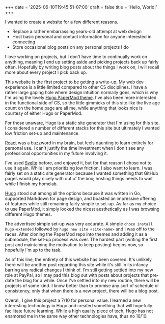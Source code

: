 +++
date = '2025-06-10T19:45:51-07:00'
draft = false
title = 'Hello, World!'
+++

I wanted to create a website for a few different reasons.
- Replace a rather embarrassing years-old attempt at web design
- Host basic personal and contact information for anyone interested in connecting
- Store occasional blog posts on any personal projects I do

I love working on projects, but I don't have time to continually work on anything, meaning I end up setting aside and picking projects back up fairly often.  Hopefully by writing blog posts about the things I work on, I will recall more about every project I pick back up.

This website is the first project to be getting a write-up.  My web dev experience is a little limited compared to other CS disciplines.  I have a rather large gaping hole where design intuition normally goes, which is why I'm using the lovely [Hugo PaperMod theme](https://github.com/adityatelange/hugo-PaperMod).  I've also been more interested in the functional side of CS, so the little gimmicks of this site like the live age count on the home page are all me, while anything that looks nice is courtesy of either Hugo or PaperMod.

For those unaware, Hugo is a static site generator that I'm using for this site.  I considered a number of different stacks for this site but ultimately I wanted low friction set-up and maintenance.  

[React](https://react.dev/) was a buzzword in my brain, but feels daunting to learn entirely for personal use.  I can't justify the time investment when I don't see any professional opportunities in my future involving it.

I've used [Svelte](https://svelte.dev/) before, and enjoyed it, but for that reason I chose not to use it again.  While I am prioritizing low friction, I also want to learn.  I was fairly set on a static site generator because I wanted something that GitHub pages would play nicely with out of the box; hosting things needs to wait while I finish my homelab.  

[Hugo](https://gohugo.io/) stood out among all the options because it was written in Go, supported Markdown for page design, and boasted an impressive offering of features while still remaining fairly simple to set-up.  As far as my choice to use PaperMod, it simply looked the nicest aesthetically as I was browsing different Hugo themes.

The advertised simple set-up was very accurate.  A simple `choco install hugo-extended` followed by `hugo new site <site-name>` and I was off to the races.  After cloning the PaperMod repo into themes and adding it as a submodule, the set-up process was over.  The hardest part (writing the first post and maintaining the motivation to keep posting) begins now, so hopefully I'm up to the task.

As of this line, the entirety of this website has been covered.  It's unlikely there will be another post regarding this site while it's still in its infancy barring any radical changes I think of.  I'm still getting settled into my new role at PayPal, so I may pad this blog out with posts about projects that pre-date the blog for a while.  Once I've settled into my new routine, there will be projects of some kind.  I know better than to promise any sort of schedule or consistency, only that when there is a new project, there will be a blog post.

Overall, I give this project a 7/10 for personal value.  I learned a new interesting technology in Hugo and created something that will hopefully facilitate future learning.  While a high quality piece of tech, Hugo has not enamored me in the same way other technologies have, thus no 10/10.